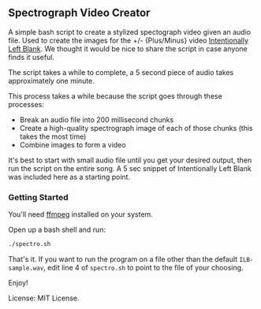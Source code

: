## Spectrograph Video Creator

A simple bash script to create a stylized spectograph video given an audio file.
Used to create the images for the +/- {Plus/Minus} video
[Intentionally Left Blank](https://www.youtube.com/watch?v=-6VBBin0yHo). We
thought it would be nice to share the script in case anyone finds it useful.

The script takes a while to complete, a 5 second piece of audio takes
approximately one minute.

This process takes a while because the script goes through these processes:

-   Break an audio file into 200 millisecond chunks
-   Create a high-quality spectrograph image of each of those chunks (this takes
    the most time)
-   Combine images to form a video

It's best to start with small audio file until you get your desired output, then
run the script on the entire song. A 5 sec snippet of Intentionally Left Blank
was included here as a starting point.

### Getting Started

You'll need [ffmpeg](https://ffmpeg.org/) installed on your system.

Open up a bash shell and run:

```bash
./spectro.sh
```

That's it. If you want to run the program on a file other than the default
`ILB-sample.wav`, edit line 4 of `spectro.sh` to point to the file of your
choosing.

Enjoy!

License: MIT License.
